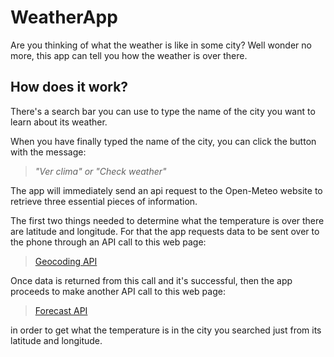 # WeatherApp
Are you thinking of what the weather is like in some city? Well wonder no more, this app can tell you how the weather is over there.

## How does it work?
There's a search bar you can use to type the name of the city you want to learn about its weather.

When you have finally typed the name of the city, you can click the button with the message:
>_"Ver clima" or "Check weather"_

The app will immediately send an 
api request to the Open-Meteo website
to retrieve three essential pieces of
information.

The first two things needed to determine
what the temperature is over there are
latitude and longitude. For that the app requests
data to be sent over to the phone through an API call
to this web page: 
>[Geocoding API](https://open-meteo.com/en/docs/geocoding-api)

Once data is returned from this call and it's successful, then the app proceeds to
make another API call to this web page:
>[Forecast API](https://open-meteo.com/en/docs) 

in order to get what the temperature is in 
the city you searched just from its latitude and longitude.



